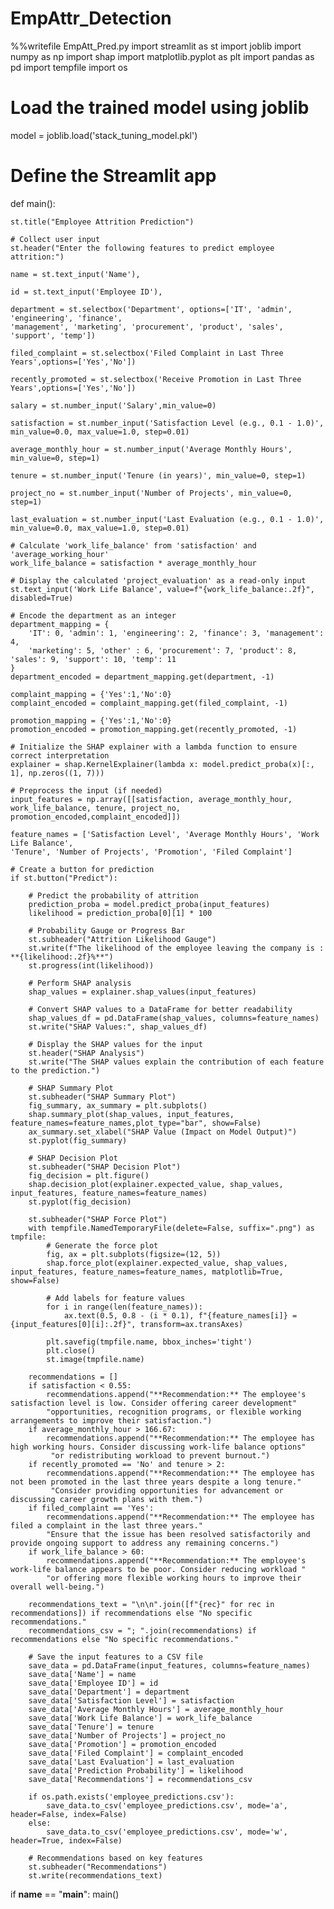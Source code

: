 # EmpAttr_Detection
%%writefile EmpAtt_Pred.py
import streamlit as st
import joblib
import numpy as np
import shap
import matplotlib.pyplot as plt
import pandas as pd
import tempfile
import os

# Load the trained model using joblib
model = joblib.load('stack_tuning_model.pkl')

# Define the Streamlit app
def main():

    st.title("Employee Attrition Prediction")

    # Collect user input
    st.header("Enter the following features to predict employee attrition:")

    name = st.text_input('Name'),

    id = st.text_input('Employee ID'),

    department = st.selectbox('Department', options=['IT', 'admin', 'engineering', 'finance',
    'management', 'marketing', 'procurement', 'product', 'sales', 'support', 'temp'])

    filed_complaint = st.selectbox('Filed Complaint in Last Three Years',options=['Yes','No'])

    recently_promoted = st.selectbox('Receive Promotion in Last Three Years',options=['Yes','No'])

    salary = st.number_input('Salary',min_value=0)

    satisfaction = st.number_input('Satisfaction Level (e.g., 0.1 - 1.0)', min_value=0.0, max_value=1.0, step=0.01)

    average_monthly_hour = st.number_input('Average Monthly Hours', min_value=0, step=1)

    tenure = st.number_input('Tenure (in years)', min_value=0, step=1)

    project_no = st.number_input('Number of Projects', min_value=0, step=1)

    last_evaluation = st.number_input('Last Evaluation (e.g., 0.1 - 1.0)', min_value=0.0, max_value=1.0, step=0.01)

    # Calculate 'work_life_balance' from 'satisfaction' and 'average_working_hour'
    work_life_balance = satisfaction * average_monthly_hour

    # Display the calculated 'project_evaluation' as a read-only input
    st.text_input('Work Life Balance', value=f"{work_life_balance:.2f}", disabled=True)

    # Encode the department as an integer
    department_mapping = {
        'IT': 0, 'admin': 1, 'engineering': 2, 'finance': 3, 'management': 4,
        'marketing': 5, 'other' : 6, 'procurement': 7, 'product': 8, 'sales': 9, 'support': 10, 'temp': 11
    }
    department_encoded = department_mapping.get(department, -1)

    complaint_mapping = {'Yes':1,'No':0}
    complaint_encoded = complaint_mapping.get(filed_complaint, -1)

    promotion_mapping = {'Yes':1,'No':0}
    promotion_encoded = promotion_mapping.get(recently_promoted, -1)

    # Initialize the SHAP explainer with a lambda function to ensure correct interpretation
    explainer = shap.KernelExplainer(lambda x: model.predict_proba(x)[:, 1], np.zeros((1, 7)))

    # Preprocess the input (if needed)
    input_features = np.array([[satisfaction, average_monthly_hour, work_life_balance, tenure, project_no, promotion_encoded,complaint_encoded]])

    feature_names = ['Satisfaction Level', 'Average Monthly Hours', 'Work Life Balance',
    'Tenure', 'Number of Projects', 'Promotion', 'Filed Complaint']

    # Create a button for prediction
    if st.button("Predict"):

        # Predict the probability of attrition
        prediction_proba = model.predict_proba(input_features)
        likelihood = prediction_proba[0][1] * 100

        # Probability Gauge or Progress Bar
        st.subheader("Attrition Likelihood Gauge")
        st.write(f"The likelihood of the employee leaving the company is : **{likelihood:.2f}%**")
        st.progress(int(likelihood))

        # Perform SHAP analysis
        shap_values = explainer.shap_values(input_features)

        # Convert SHAP values to a DataFrame for better readability
        shap_values_df = pd.DataFrame(shap_values, columns=feature_names)
        st.write("SHAP Values:", shap_values_df)

        # Display the SHAP values for the input
        st.header("SHAP Analysis")
        st.write("The SHAP values explain the contribution of each feature to the prediction.")

        # SHAP Summary Plot
        st.subheader("SHAP Summary Plot")
        fig_summary, ax_summary = plt.subplots()
        shap.summary_plot(shap_values, input_features, feature_names=feature_names,plot_type="bar", show=False)
        ax_summary.set_xlabel("SHAP Value (Impact on Model Output)")
        st.pyplot(fig_summary)

        # SHAP Decision Plot
        st.subheader("SHAP Decision Plot")
        fig_decision = plt.figure()
        shap.decision_plot(explainer.expected_value, shap_values, input_features, feature_names=feature_names)
        st.pyplot(fig_decision)

        st.subheader("SHAP Force Plot")
        with tempfile.NamedTemporaryFile(delete=False, suffix=".png") as tmpfile:
            # Generate the force plot
            fig, ax = plt.subplots(figsize=(12, 5))
            shap.force_plot(explainer.expected_value, shap_values, input_features, feature_names=feature_names, matplotlib=True, show=False)

            # Add labels for feature values
            for i in range(len(feature_names)):
                ax.text(0.5, 0.8 - (i * 0.1), f"{feature_names[i]} = {input_features[0][i]:.2f}", transform=ax.transAxes)

            plt.savefig(tmpfile.name, bbox_inches='tight')
            plt.close()
            st.image(tmpfile.name)

        recommendations = []
        if satisfaction < 0.55:
            recommendations.append("**Recommendation:** The employee's satisfaction level is low. Consider offering career development"
            "opportunities, recognition programs, or flexible working arrangements to improve their satisfaction.")
        if average_monthly_hour > 166.67:
            recommendations.append("**Recommendation:** The employee has high working hours. Consider discussing work-life balance options"
             "or redistributing workload to prevent burnout.")
        if recently_promoted == 'No' and tenure > 2:
            recommendations.append("**Recommendation:** The employee has not been promoted in the last three years despite a long tenure."
             "Consider providing opportunities for advancement or discussing career growth plans with them.")
        if filed_complaint == 'Yes':
            recommendations.append("**Recommendation:** The employee has filed a complaint in the last three years."
            "Ensure that the issue has been resolved satisfactorily and provide ongoing support to address any remaining concerns.")
        if work_life_balance > 60:
            recommendations.append("**Recommendation:** The employee's work-life balance appears to be poor. Consider reducing workload "
            "or offering more flexible working hours to improve their overall well-being.")

        recommendations_text = "\n\n".join([f"{rec}" for rec in recommendations]) if recommendations else "No specific recommendations."
        recommendations_csv = "; ".join(recommendations) if recommendations else "No specific recommendations."

        # Save the input features to a CSV file
        save_data = pd.DataFrame(input_features, columns=feature_names)
        save_data['Name'] = name
        save_data['Employee ID'] = id
        save_data['Department'] = department
        save_data['Satisfaction Level'] = satisfaction
        save_data['Average Monthly Hours'] = average_monthly_hour
        save_data['Work Life Balance'] = work_life_balance
        save_data['Tenure'] = tenure
        save_data['Number of Projects'] = project_no
        save_data['Promotion'] = promotion_encoded
        save_data['Filed Complaint'] = complaint_encoded
        save_data['Last Evaluation'] = last_evaluation
        save_data['Prediction Probability'] = likelihood
        save_data['Recommendations'] = recommendations_csv

        if os.path.exists('employee_predictions.csv'):
            save_data.to_csv('employee_predictions.csv', mode='a', header=False, index=False)
        else:
            save_data.to_csv('employee_predictions.csv', mode='w', header=True, index=False)

        # Recommendations based on key features
        st.subheader("Recommendations")
        st.write(recommendations_text)


if __name__ == "__main__":
    main()

